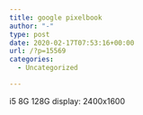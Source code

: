 ```yaml
---
title: google pixelbook
author: "-"
type: post
date: 2020-02-17T07:53:16+00:00
url: /?p=15569
categories:
  - Uncategorized

---
```

i5
8G
128G
display: 2400x1600